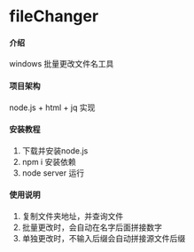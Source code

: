 # fileChanger

#### 介绍
windows 批量更改文件名工具

#### 项目架构
node.js  + html + jq  实现

#### 安装教程

1.  下载并安装node.js
2.  npm i 安装依赖
3.  node server 运行

#### 使用说明

1.  复制文件夹地址，并查询文件
2.  批量更改时，会自动在名字后面拼接数字
3.  单独更改时，不输入后缀会自动拼接源文件后缀
